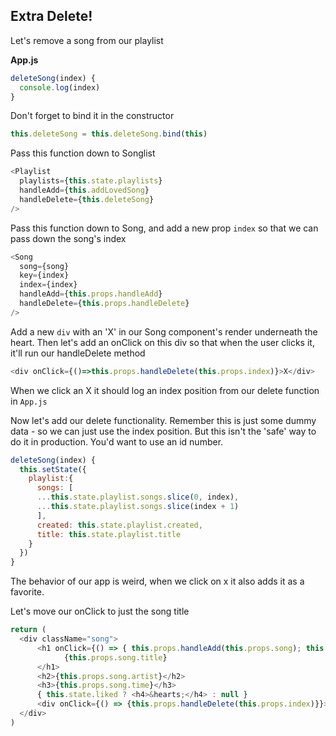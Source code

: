 
## Extra Delete!

Let's remove a song from our playlist

**App.js**

```js
deleteSong(index) {
  console.log(index)
}
```

Don't forget to bind it in the constructor

```js
this.deleteSong = this.deleteSong.bind(this)
```

Pass this function down to Songlist

```js
<Playlist 
  playlists={this.state.playlists} 
  handleAdd={this.addLovedSong}
  handleDelete={this.deleteSong}
/>
```

Pass this function down to Song, and add a new prop `index` so that we can pass down the song's index 

```js
<Song
  song={song}
  key={index}
  index={index} 
  handleAdd={this.props.handleAdd}
  handleDelete={this.props.handleDelete}
/>
```

Add a new `div` with an 'X' in our Song component's render underneath the heart. Then let's add an onClick on this div so that when the user clicks it, it'll run our handleDelete method

```js
<div onClick={()=>this.props.handleDelete(this.props.index)}>X</div>
```

When we click an X it should log an index position from our delete function in `App.js`

Now let's add our delete functionality. Remember this is just some dummy data - so we can just use the index position. But this isn't the 'safe' way to do it in production. You'd want to use an id number.

```js
deleteSong(index) {
  this.setState({
    playlist:{ 
      songs: [
      ...this.state.playlist.songs.slice(0, index),
      ...this.state.playlist.songs.slice(index + 1)
      ],
      created: this.state.playlist.created,
      title: this.state.playlist.title
    }
  })
}
```

The behavior of our app is weird, when we click on x it also adds it as a favorite.

Let's move our onClick to just the song title

```js
return (
  <div className="song">
      <h1 onClick={() => { this.props.handleAdd(this.props.song); this.toggleLike() }}>
            {this.props.song.title}
      </h1>
      <h2>{this.props.song.artist}</h2>
      <h3>{this.props.song.time}</h3>
      { this.state.liked ? <h4>&hearts;</h4> : null }
      <div onClick={() => {this.props.handleDelete(this.props.index)}}>X</div>
  </div>
)
```
